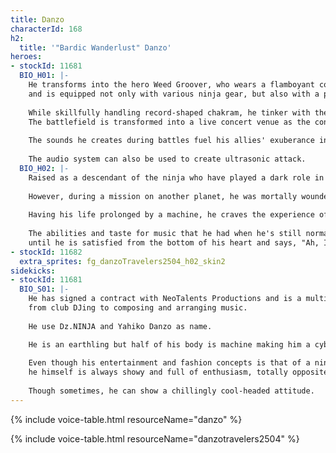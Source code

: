 ```yaml
---
title: Danzo
characterId: 168
h2:
  title: '"Bardic Wanderlust" Danzo'
heroes:
- stockId: 11681
  BIO_H01: |-
    He transforms into the hero Weed Groover, who wears a flamboyant costume based on a ninja costume, 
    and is equipped not only with various ninja gear, but also with a parallel weapon that resembles an audio system device.
  
    While skillfully handling record-shaped chakram, he tinker with the illusion-like DJ booth floating around him,
    The battlefield is transformed into a live concert venue as the contestants fight while producing a battle with a flurry of loud sounds.
  
    The sounds he creates during battles fuel his allies' exuberance in battle and keep the viewer's eyes and ears drawn to them.
  
    The audio system can also be used to create ultrasonic attack.
  BIO_H02: |-
    Raised as a descendant of the ninja who have played a dark role in the shadows of Japanese history, he has expanded his activities to outer space.
  
    However, during a mission on another planet, he was mortally wounded, and when he realized it, he was turned into a cyborg.
  
    Having his life prolonged by a machine, he craves the experience of feeling that he is alive as a human.
  
    The abilities and taste for music that he had when he's still normal, now he use all of that as a hero
    until he is satisfied from the bottom of his heart and says, "Ah, I am living a very pleasant life now".
- stockId: 11682
  extra_sprites: fg_danzoTravelers2504_h02_skin2
sidekicks:
- stockId: 11681
  BIO_S01: |-
    He has signed a contract with NeoTalents Productions and is a multi-talented sound creator in the music industry, 
    from club DJing to composing and arranging music.
  
    He use Dz.NINJA and Yahiko Danzo as name.

    He is an earthling but half of his body is machine making him a cyborg.
  
    Even though his entertainment and fashion concepts is that of a ninja,
    he himself is always showy and full of enthusiasm, totally opposite of how a ninja should be.
  
    Though sometimes, he can show a chillingly cool-headed attitude.
---
```


{% include voice-table.html resourceName="danzo"
%}

{% include voice-table.html resourceName="danzotravelers2504"
%}
